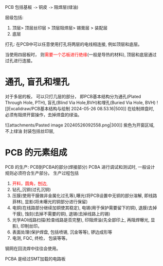 PCB 包括基板 `->` 铜皮 `->` 阻焊层(绿油) 

层级包括:
1. 顶层> 顶层丝印层 > 顶层阻焊层>  锡膏层 > 装配层 
2. 底层

打孔: 在PCB中可以任意使用打孔将两层的电线相连接, 例如顶层和底层。

当使用四层板时， 则<mark style="background: transparent; color: red">需要一个芯板进行绝缘</mark>(一般是导热的材料),  顶层和底层通过过孔进行连接。


# 通孔, 盲孔和埋孔
对于多层的板， 可以只打几层的部分， 即PCB基本结构分为通孔(Plated Through Hole, PTH), 盲孔(Blind Via Hole,BVH)和埋孔(Buried Via Hole, BVH)
![[Excalidraw/PCB基本结构与绘制 2024-05-26 08.53.16|500]]
在绘制焊盘时, 必须有阻焊开窗操作，去掉焊盘的绿油。

![[attachments/Pasted image 20240526092558.png|300]]
紫色为开窗区域, 不上绿油
封装包括丝印层, 

# PCB 的元素组成
PCB 的生产: PCB到PCBA的部分(焊接部分)
PCBA 进行调试和测试时, 一般设计规则必须符合生产部分。 
生产过程包括
1. <mark style="background: transparent; color: red">开料，圆角，刨边, </mark>
2. 钻孔,沉铜(过孔沉铜)
3. 压膜(使用干膜做非金属化过孔等),曝光(将PCB设置中无铜的部分溶解, 即线路菲林), 显影(将未曝光的铜部分进行保留)
4. 电铜(在线路部分继续加铜使其稳定), 电锡(用于保护需要留下的铜), 退膜(去掉干膜), 蚀刻(去掉不需要的铜), 退锡(去掉线路上的锡)
5. 光学AOI线路扫描(检查线路是否完整), 印阻焊油(先全部印上, 再阻焊曝光, 显影), 印制丝印。
6. 表面处理(保护焊盘, 包括喷锡, 沉金等等), 锣边成形等
7. 电测, FQC, 终检， 包装等等。 

钢网在回流焊中往往会使用。 

PCBA 是经过SMT加载的电路板


 